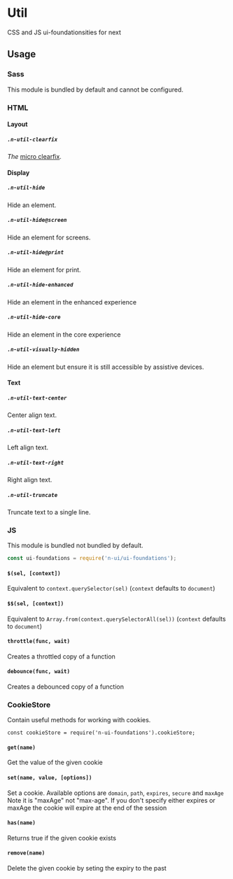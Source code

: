 # Util

CSS and JS ui-foundationsities for next

## Usage

### Sass

This module is bundled by default and cannot be configured.

### HTML

#### Layout

##### `.n-util-clearfix`
_The_ [micro clearfix](http://nicolasgallagher.com/micro-clearfix-hack/).

#### Display

##### `.n-util-hide`
Hide an element.

##### `.n-util-hide@screen`
Hide an element for screens.

##### `.n-util-hide@print`
Hide an element for print.

##### `.n-util-hide-enhanced`
Hide an element in the enhanced experience

##### `.n-util-hide-core`
Hide an element in the core experience

##### `.n-util-visually-hidden`
Hide an element but ensure it is still accessible by assistive devices.

#### Text

##### `.n-util-text-center`
Center align text.

##### `.n-util-text-left`
Left align text.

##### `.n-util-text-right`
Right align text.

##### `.n-util-truncate`
Truncate text to a single line.

### JS

This module is bundled not bundled by default.

```js
const ui-foundations = require('n-ui/ui-foundations');
```

#### `$(sel, [context])`
Equivalent to `context.querySelector(sel)` (`context` defaults to `document`)

#### `$$(sel, [context])`
Equivalent to `Array.from(context.querySelectorAll(sel))` (`context` defaults to `document`)

#### `throttle(func, wait)`
Creates a throttled copy of a function

#### `debounce(func, wait)`
Creates a debounced copy of a function

### CookieStore

Contain useful methods for working with cookies.

    const cookieStore = require('n-ui-foundations').cookieStore;

#### `get(name)`
Get the value of the given cookie

#### `set(name, value, [options])`
Set a cookie.  Available options are `domain`, `path`, `expires`, `secure` and `maxAge`
Note it is "maxAge" not "max-age".  If you don't specify either expires or maxAge the cookie will expire at the end of the session

#### `has(name)`
Returns true if the given cookie exists

#### `remove(name)`
Delete the given cookie by seting the expiry to the past
